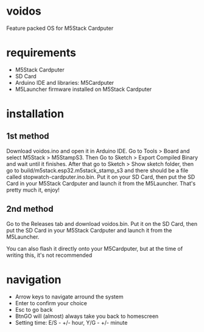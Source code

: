 # voidos
Feature packed OS for M5Stack Cardputer

# requirements
- M5Stack Cardputer
- SD Card
- Arduino IDE and libraries: M5Cardputer
- M5Launcher firmware installed on M5Stack Cardputer

# installation
## 1st method
Download voidos.ino and open it in Arduino IDE. Go to Tools > Board and select M5Stack > M5StampS3. Then Go to Sketch > Export Compiled Binary and wait until it finishes. After that go to Sketch > Show sketch folder, then go to build/m5stack.esp32.m5stack_stamp_s3 and there should be a file called stopwatch-cardputer.ino.bin. Put it on your SD Card, then put the SD Card in your M5Stack Cardputer and launch it from the M5Launcher. That's pretty much it, enjoy!

## 2nd method
Go to the Releases tab and download voidos.bin. Put it on the SD Card, then put the SD Card in your M5Stack Cardputer and launch it from the M5Launcher.

You can also flash it directly onto your M5Cardputer, but at the time of writing this, it's not recommended

# navigation
- Arrow keys to navigate arround the system
- Enter to confirm your choice
- Esc to go back
- BtnGO will (almost) always take you back to homescreen
- Setting time: E/S - +/- hour, Y/G - +/- minute
